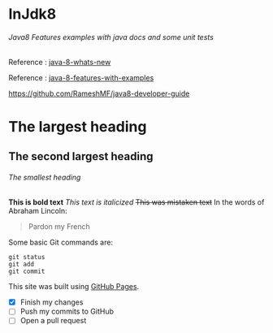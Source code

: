 # InJdk8
###### Java8 Features examples with java docs and some unit tests

Reference : [java-8-whats-new](http://www.oracle.com/technetwork/java/javase/8-whats-new-2157071.html)

Reference : [java-8-features-with-examples](https://www.journaldev.com/2389/java-8-features-with-examples/)

https://github.com/RameshMF/java8-developer-guide

# The largest heading
## The second largest heading
###### The smallest heading
**This is bold text**
*This text is italicized*
~~This was mistaken text~~
In the words of Abraham Lincoln:

> Pardon my French

Some basic Git commands are:

```
git status
git add
git commit
```

This site was built using [GitHub Pages](https://pages.github.com/).

- [x] Finish my changes
- [ ] Push my commits to GitHub
- [ ] Open a pull request
